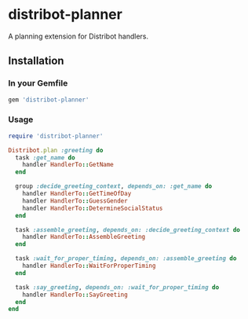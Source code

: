 
# distribot-planner

A planning extension for Distribot handlers.

## Installation

### In your Gemfile

```ruby
gem 'distribot-planner'
```

### Usage

```ruby
require 'distribot-planner'

Distribot.plan :greeting do
  task :get_name do
    handler HandlerTo::GetName
  end

  group :decide_greeting_context, depends_on: :get_name do
    handler HandlerTo::GetTimeOfDay
    handler HandlerTo::GuessGender
    handler HandlerTo::DetermineSocialStatus
  end

  task :assemble_greeting, depends_on: :decide_greeting_context do
    handler HandlerTo::AssembleGreeting
  end

  task :wait_for_proper_timing, depends_on: :assemble_greeting do
    handler HandlerTo::WaitForProperTiming
  end

  task :say_greeting, depends_on: :wait_for_proper_timing do
    handler HandlerTo::SayGreeting
  end
end

```
